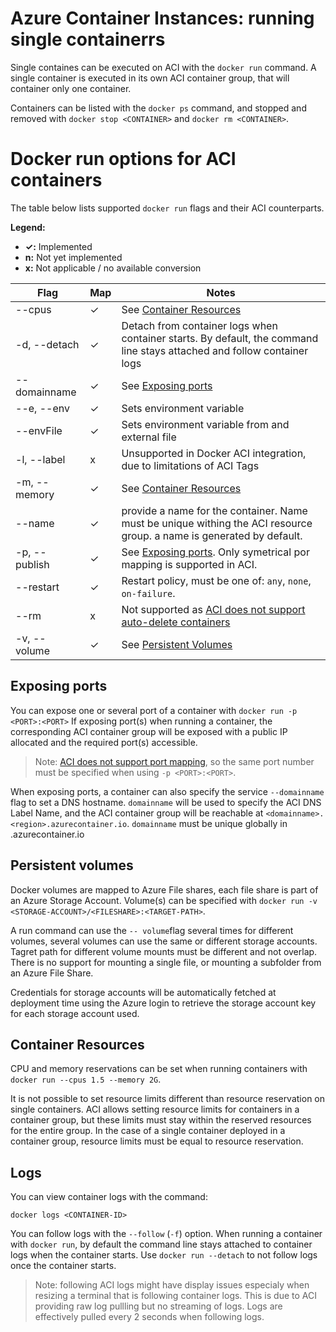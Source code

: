 # Azure Container Instances: running single containerrs

Single containes can be executed on ACI with the `docker run` command.
A single container is executed in its own ACI container group, that will container only one container.

Containers can be listed with the `docker ps` command, and stopped and removed with `docker stop <CONTAINER>` and `docker rm <CONTAINER>`.

# Docker run options for ACI containers

The table below lists supported `docker run` flags and their ACI counterparts.

__Legend:__

- __✓:__ Implemented
- __n:__ Not yet implemented
- __x:__ Not applicable / no available conversion

| Flag                  |Map|  Notes
|-----------------------|---|---------------------------------|
| --cpus                | ✓ | See [Container Resources](#container-resources)
| -d, --detach          | ✓ | Detach from container logs when container starts. By default, the command line stays attached and follow container logs
| --domainname          | ✓ | See [Exposing ports](#exposing-ports)
| --e, --env            | ✓ | Sets environment variable
| --envFile             | ✓ | Sets environment variable from and external file
| -l, --label           | x | Unsupported in Docker ACI integration, due to limitations of ACI Tags
| -m, --memory          | ✓ | See [Container Resources](#container-resources)
| --name                | ✓ | provide a name for the container. Name must be unique withing the ACI resource group. a name is generated by default.
| -p, --publish         | ✓ | See [Exposing ports](#exposing-ports). Only symetrical por mapping is supported in ACI.
| --restart             | ✓ | Restart policy, must be one of: `any`, `none`, `on-failure`.
| --rm                  | x | Not supported as [ACI does not support auto-delete containers](https://feedback.azure.com/forums/602224-azure-container-instances/suggestions/34066633-support-auto-delete-of-aci-when-container-exits-no)
| -v, --volume          | ✓ | See [Persistent Volumes](#persistent-volumes)

## Exposing ports

You can expose one or several port of a container with `docker run -p <PORT>:<PORT>`
If exposing port(s) when running a container, the corresponding ACI container group will be exposed with a public IP allocated and the required port(s) accessible.
> Note: [ACI does not support port mapping](https://feedback.azure.com/forums/602224-azure-container-instances/suggestions/34082284-support-for-port-mapping), so the same port number must be specified when using `-p <PORT>:<PORT>`.

When exposing ports, a container can also specify the service `--domainname` flag to set a DNS hostname. `domainname` will be used to specify the ACI DNS Label Name, and the ACI container group will be reachable at `<domainname>.<region>.azurecontainer.io`.
`domainname` must be unique globally in <region>.azurecontainer.io

## Persistent volumes

Docker volumes are mapped to Azure File shares, each file share is part of an Azure Storage Account.
Volume(s) can be specified with `docker run -v <STORAGE-ACCOUNT>/<FILESHARE>:<TARGET-PATH>`.

A run command can use the `-- volume`flag several times for different volumes, several volumes can use the same or different storage accounts. Tagret path for different volume mounts must be different and not overlap.
There is no support for mounting a single file, or mounting a subfolder from an Azure File Share.

Credentials for storage accounts will be automatically fetched at deployment time using the Azure login to retrieve the storage account key for each storage account used.

## Container Resources

CPU and memory reservations can be set when running containers with `docker run --cpus 1.5 --memory 2G`.

It is not possible to set resource limits different than resource reservation on single containers. 
ACI allows setting resource limits for containers in a container group, but these limits must stay within the reserved resources for the entire group. In the case of a single container deployed in a container group, resource limits must be equal to resource reservation.

## Logs

You can view container logs with the command:
```
docker logs <CONTAINER-ID>
```

You can follow logs with the `--follow` (`-f`) option.
When running a container with `docker run`, by default the command line stays attached to container logs when the container starts. Use `docker run --detach` to not follow logs once the container starts.
> Note: following ACI logs might have display issues especialy when resizing a terminal that is following container logs. This is due to ACI providing raw log pullling but no streaming of logs. Logs are effectively pulled every 2 seconds when following logs.